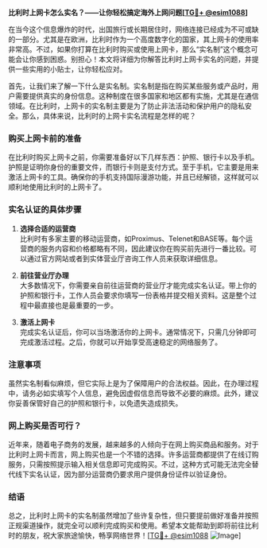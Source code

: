 **比利时上网卡怎么实名？——让你轻松搞定海外上网问题[[TG💪+ @esim1088](https://t.me/s/esim1088)]**

在当今这个信息爆炸的时代，出国旅行或长期居住时，网络连接已经成为不可或缺的一部分。尤其是在欧洲，比利时作为一个高度数字化的国家，其上网卡的使用率非常高。不过，如果你打算在比利时购买或使用上网卡，那么“实名制”这个概念可能会让你感到困惑。别担心！本文将详细为你解答比利时上网卡实名的问题，并提供一些实用的小贴士，让你轻松应对。

首先，让我们来了解一下什么是实名制。实名制是指在购买某些服务或产品时，用户需要提供真实的身份信息。这种制度在很多国家和地区都有实施，尤其是在通信领域。在比利时，上网卡的实名制主要是为了防止非法活动和保护用户的隐私安全。那么，具体来说，比利时的上网卡实名流程是怎样的呢？

### 购买上网卡前的准备

在比利时购买上网卡之前，你需要准备好以下几样东西：护照、银行卡以及手机。护照是证明你身份的重要文件，而银行卡则是支付方式。至于手机，它主要是用来激活上网卡的工具。确保你的手机支持国际漫游功能，并且已经解锁，这样就可以顺利地使用比利时的上网卡了。

### 实名认证的具体步骤

1. **选择合适的运营商**  
   比利时有多家主要的移动运营商，如Proximus、Telenet和BASE等。每个运营商的服务内容和价格都略有不同，因此建议你在购买前先进行一番比较。可以通过官方网站或者到实体营业厅咨询工作人员来获取详细信息。

2. **前往营业厅办理**  
   大多数情况下，你需要亲自前往运营商的营业厅才能完成实名认证。带上你的护照和银行卡，工作人员会要求你填写一份表格并提交相关资料。这是整个过程中最直接也是最重要的一步。

3. **激活上网卡**  
   完成实名认证后，你可以当场激活你的上网卡。通常情况下，只需几分钟即可完成激活过程。之后，你就可以开始享受高速稳定的网络服务了。

### 注意事项

虽然实名制看似麻烦，但它实际上是为了保障用户的合法权益。因此，在办理过程中，请务必如实填写个人信息，避免因虚假信息而导致不必要的麻烦。此外，建议你妥善保管好自己的护照和银行卡，以免遗失造成损失。

### 网上购买是否可行？

近年来，随着电子商务的发展，越来越多的人倾向于在网上购买商品和服务。对于比利时上网卡而言，网上购买也是一个不错的选择。许多运营商都提供了在线订购服务，只需按照提示输入相关信息即可完成购买。不过，这种方式可能无法完全替代线下实名认证，因为部分运营商仍要求用户提供身份证件以验证身份。

### 结语

总之，比利时上网卡的实名制虽然增加了些许复杂性，但只要提前做好准备并按照正规渠道操作，就完全可以顺利完成购买和使用。希望本文能帮助到即将前往比利时的朋友，祝大家旅途愉快，畅享网络世界！[[TG💪+ @esim1088](https://t.me/s/esim1088) ![Image](https://i.postimg.cc/4NQfJmqS/Snipaste-2025-05-13-00-14-12.png)]